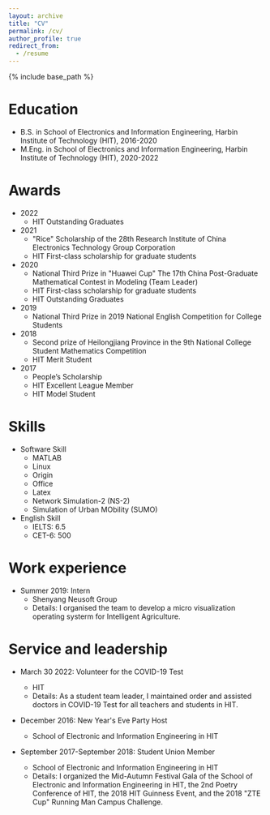 ```yaml
---
layout: archive
title: "CV"
permalink: /cv/
author_profile: true
redirect_from:
  - /resume
---
```


{% include base_path %}

Education
==
* B.S. in School of Electronics and Information Engineering, Harbin Institute of Technology (HIT), 2016-2020
* M.Eng. in School of Electronics and Information Engineering, Harbin Institute of Technology (HIT), 2020-2022


Awards
==
* 2022 
  * HIT Outstanding Graduates
* 2021 
  * "Rice" Scholarship of the 28th Research Institute of China Electronics Technology Group Corporation
  * HIT First-class scholarship for graduate students 
* 2020 
  * National Third Prize in "Huawei Cup" The 17th China Post-Graduate Mathematical Contest in Modeling (Team Leader)
  * HIT First-class scholarship for graduate students 
  * HIT Outstanding Graduates
* 2019 
  * National Third Prize in 2019 National English Competition for College Students
* 2018 
  * Second prize of Heilongjiang Province in the 9th National College Student Mathematics Competition
  * HIT Merit Student
* 2017 
  * People’s Scholarship
  * HIT Excellent League Member
  * HIT Model Student


Skills
==
* Software Skill
  * MATLAB
  * Linux
  * Origin
  * Office
  * Latex
  * Network Simulation-2 (NS-2)
  * Simulation of Urban MObility (SUMO)
* English Skill
  * IELTS: 6.5
  * CET-6: 500


Work experience
==
* Summer 2019: Intern
  * Shenyang Neusoft Group
  * Details: I organised the team to develop a micro visualization operating systerm for Intelligent Agriculture.


Service and leadership
==
* March 30 2022: Volunteer for the COVID-19 Test
  * HIT
  * Details: As a student team leader, I maintained order and assisted doctors in COVID-19 Test for all teachers and students in HIT.

* December 2016: New Year's Eve Party Host
  * School of Electronic and Information Engineering in HIT

* September 2017-September 2018: Student Union Member
  * School of Electronic and Information Engineering in HIT
  * Details: I organized the Mid-Autumn Festival Gala of the School of Electronic and Information Engineering in HIT, the 2nd Poetry Conference of HIT, the 2018 HIT Guinness Event, and the 2018 "ZTE Cup" Running Man Campus Challenge.

<!---
 Publications
 ======
   <ul>{% for post in site.publications %}
     {% include archive-single-cv.html %}
   {% endfor %}</ul>
  
 Talks
 ======
  <ul>{% for post in site.talks %}
    {% include archive-single-talk-cv.html %}
  {% endfor %}</ul>
  
 Teaching
 ======
  <ul>{% for post in site.teaching %}
    {% include archive-single-cv.html %}
  {% endfor %}</ul>
  */
-->
